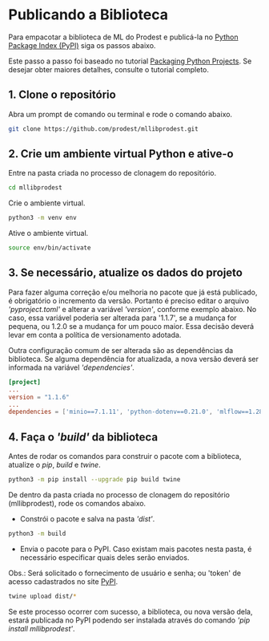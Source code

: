 # Publicando a Biblioteca
Para empacotar a biblioteca de ML do Prodest e publicá-la no [Python Package Index (PyPI)](https://pypi.org/) siga os passos abaixo.

Este passo a passo foi baseado no tutorial [Packaging Python Projects](https://packaging.python.org/en/latest/tutorials/packaging-projects/). Se desejar obter maiores detalhes, consulte o tutorial completo.

## 1. Clone o repositório
Abra um prompt de comando ou terminal e rode o comando abaixo.
```bash
git clone https://github.com/prodest/mllibprodest.git
```

## 2. Crie um ambiente virtual Python e ative-o
Entre na pasta criada no processo de clonagem do repositório.
```bash
cd mllibprodest
```
Crie o ambiente virtual.
```bash
python3 -m venv env
```
Ative o ambiente virtual.
```bash
source env/bin/activate
```

## 3. Se necessário, atualize os dados do projeto
Para fazer alguma correção e/ou melhoria no pacote que já está publicado, é obrigatório o incremento da versão. 
Portanto é preciso editar o arquivo *'pyproject.toml'* e alterar a variável *'version'*, conforme exemplo abaixo. No caso, essa
variável poderia ser alterada para '1.1.7', se a mudança for pequena, ou 1.2.0 se a mudança for um pouco maior. Essa decisão 
deverá levar em conta a política de versionamento adotada.

Outra configuração comum de ser alterada são as dependências da biblioteca. Se alguma dependência for atualizada, 
a nova versão deverá ser informada na variável *'dependencies'*. 


```toml
[project]
...
version = "1.1.6"
...
dependencies = ['minio==7.1.11', 'python-dotenv==0.21.0', 'mlflow==1.28.0', 'boto3==1.24.70']
```


## 4. Faça o *'build'* da biblioteca
Antes de rodar os comandos para construir o pacote com a biblioteca, atualize o *pip*, *build* e *twine*. 

```bash
python3 -m pip install --upgrade pip build twine
```

De dentro da pasta criada no processo de clonagem do repositório (mllibprodest), rode os comandos abaixo.

- Constrói o pacote e salva na pasta *'dist'*.
```bash
python3 -m build
```

- Envia o pacote para o PyPI. Caso existam mais pacotes nesta pasta, é necessário especificar quais deles
serão enviados.

Obs.: Será solicitado o fornecimento de usuário e senha; ou 'token' de acesso cadastrados no site [PyPI](https://pypi.org/).
```bash
twine upload dist/*
```

Se este processo ocorrer com sucesso, a biblioteca, ou nova versão dela, estará publicada no PyPI podendo ser instalada 
através do comando *'pip install mllibprodest'*.
